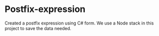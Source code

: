 # Postfix-expression
Created a postfix expression using C# form. 
We use a Node stack in this project to save the data needed.
